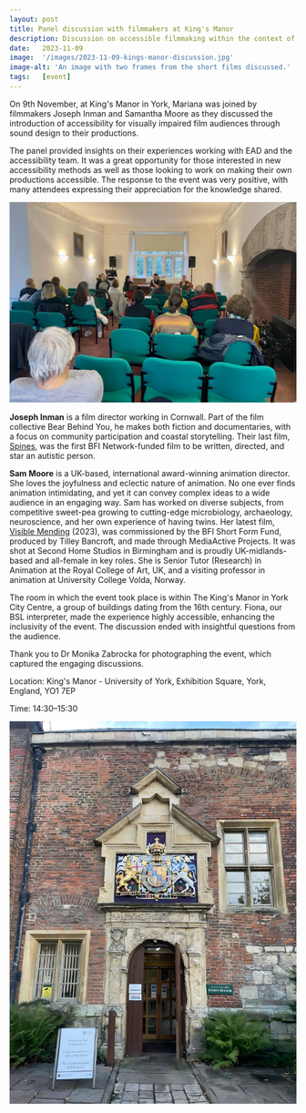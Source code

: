 ```yaml
---
layout: post
title: Panel discussion with filmmakers at King's Manor
description: Discussion on accessible filmmaking within the context of the EAD methods.
date:   2023-11-09
image:  '/images/2023-11-09-kings-manor-discussion.jpg'
image-alt: 'An image with two frames from the short films discussed.'
tags:   [event]
---
```


On 9th November, at King's Manor in York, Mariana was joined by filmmakers Joseph Inman and Samantha Moore as they discussed the introduction of accessibility for visually impaired film audiences through sound design to their productions.

The panel provided insights on their experiences working with EAD and the accessibility team. It was a great opportunity for those interested in new accessibility methods as well as those looking to work on making their own productions accessible. The response to the event was very positive, with many attendees expressing their appreciation for the knowledge shared.

![Photo of panel and audience.](../images/2023-11-09-kings-manor-discussion-2.jpeg)

**Joseph Inman** is a film director working in Cornwall. Part of the film collective Bear Behind You, he makes both fiction and documentaries, with a focus on community participation and coastal storytelling. Their last film, [Spines](neurodiverse-talent-and-crew), was the first BFI Network-funded film to be written, directed, and star an autistic person.

**Sam Moore** is a UK-based, international award-winning animation director. She loves the joyfulness and eclectic nature of animation. No one ever finds animation intimidating, and yet it can convey complex ideas to a wide audience in an engaging way. Sam has worked on diverse subjects, from competitive sweet-pea growing to cutting-edge microbiology, archaeology, neuroscience, and her own experience of having twins. Her latest film, [Visible Mending](https://visiblemendingfilm.com) (2023), was commissioned by the BFI Short Form Fund, produced by Tilley Bancroft, and made through MediaActive Projects. It was shot at Second Home Studios in Birmingham and is proudly UK-midlands-based and all-female in key roles. She is Senior Tutor (Research) in Animation at the Royal College of Art, UK, and a visiting professor in animation at University College Volda, Norway.

The room in which the event took place is within The King's Manor in York City Centre, a group of buildings dating from the 16th century. Fiona, our BSL interpreter, made the experience highly accessible, enhancing the inclusivity of the event. The discussion ended with insightful questions from the audience. 

Thank you to Dr Monika Zabrocka for photographing the event, which captured the engaging discussions.

Location: King's Manor - University of York, Exhibition Square, York, England, YO1 7EP

Time: 14:30–15:30

![Photo of King's Manor's entrance.](../images/2023-11-09-kings-manor-discussion-1.jpeg)